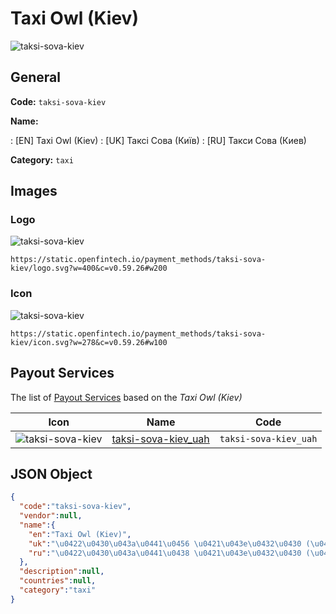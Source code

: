 
# Taxi Owl (Kiev) 
![taksi-sova-kiev](https://static.openfintech.io/payment_methods/taksi-sova-kiev/logo.svg?w=400&c=v0.59.26#w200)  

## General 
**Code:** `taksi-sova-kiev` 
 
**Name:** 
 
:	[EN] Taxi Owl (Kiev) 
:	[UK] Таксі Сова (Київ) 
:	[RU] Такси Сова (Киев) 
 
**Category:** `taxi` 
 

## Images 

### Logo 
![taksi-sova-kiev](https://static.openfintech.io/payment_methods/taksi-sova-kiev/logo.svg?w=400&c=v0.59.26#w200)  

```
https://static.openfintech.io/payment_methods/taksi-sova-kiev/logo.svg?w=400&c=v0.59.26#w200
```  

### Icon 
![taksi-sova-kiev](https://static.openfintech.io/payment_methods/taksi-sova-kiev/icon.svg?w=278&c=v0.59.26#w100)  

```
https://static.openfintech.io/payment_methods/taksi-sova-kiev/icon.svg?w=278&c=v0.59.26#w100
```  

## Payout Services 
 
The list of [Payout Services](/payout-services/) based on the _Taxi Owl (Kiev)_ 

|Icon|Name|Code| 
|:---:|:---:|:---:| 
|![taksi-sova-kiev](https://static.openfintech.io/payout_methods/taksi-sova-kiev/icon.svg?w=278&c=v0.59.26#w40) |[taksi-sova-kiev_uah](/payout-services/taksi-sova-kiev_uah/)|`taksi-sova-kiev_uah`| 
 

## JSON Object 

```json
{
  "code":"taksi-sova-kiev",
  "vendor":null,
  "name":{
    "en":"Taxi Owl (Kiev)",
    "uk":"\u0422\u0430\u043a\u0441\u0456 \u0421\u043e\u0432\u0430 (\u041a\u0438\u0457\u0432)",
    "ru":"\u0422\u0430\u043a\u0441\u0438 \u0421\u043e\u0432\u0430 (\u041a\u0438\u0435\u0432)"
  },
  "description":null,
  "countries":null,
  "category":"taxi"
}
```  
